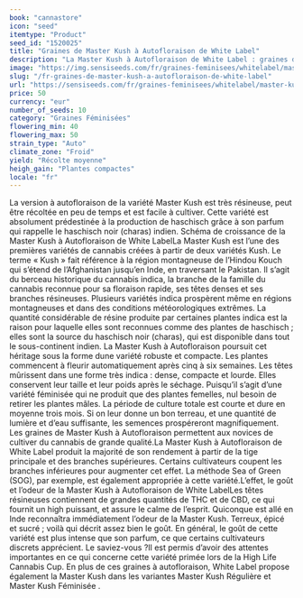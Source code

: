 ```yaml
---
book: "cannastore"
icon: "seed"
itemtype: "Product"
seed_id: "1520025"
title: "Graines de Master Kush à Autofloraison de White Label"
description: "La Master Kush à Autofloraison de White Label : graines de cannabis primées. Adaptées à la production de haschisch. Facile à cultiver et puissante !"
image: "https://img.sensiseeds.com/fr/graines-feminisees/whitelabel/master-kush-autofloraison-image.png"
slug: "/fr-graines-de-master-kush-a-autofloraison-de-white-label"
url: "https://sensiseeds.com/fr/graines-feminisees/whitelabel/master-kush-autofloraison?a_aid=cannastore"
price: 50
currency: "eur"
number_of_seeds: 10
category: "Graines Féminisées"
flowering_min: 40
flowering_max: 50
strain_type: "Auto"
climate_zone: "Froid"
yield: "Récolte moyenne"
heigh_gain: "Plantes compactes"
locale: "fr"
---
```

La version à autofloraison de la variété Master Kush est très résineuse, peut être récoltée en peu de temps et est facile à cultiver. Cette variété est absolument prédestinée à la production de haschisch grâce à son parfum qui rappelle le haschisch noir (charas) indien. Schéma de croissance de la Master Kush à Autofloraison de White LabelLa Master Kush est l’une des premières variétés de cannabis créées à partir de deux variétés Kush. Le terme « Kush » fait référence à la région montagneuse de l’Hindou Kouch qui s’étend de l’Afghanistan jusqu’en Inde, en traversant le Pakistan. Il s’agit du berceau historique du cannabis indica, la branche de la famille du cannabis reconnue pour sa floraison rapide, ses têtes denses et ses branches résineuses. Plusieurs variétés indica prospèrent même en régions montagneuses et dans des conditions météorologiques extrêmes. La quantité considérable de résine produite par certaines plantes indica est la raison pour laquelle elles sont reconnues comme des plantes de haschisch ; elles sont la source du haschisch noir (charas), qui est disponible dans tout le sous-continent indien. La Master Kush à Autofloraison poursuit cet héritage sous la forme dune variété robuste et compacte. Les plantes commencent à fleurir automatiquement après cinq à six semaines. Les têtes mûrissent dans une forme très indica : dense, compacte et lourde. Elles conservent leur taille et leur poids après le séchage. Puisqu’il s’agit d’une variété féminisée qui ne produit que des plantes femelles, nul besoin de retirer les plantes mâles. La période de culture totale est courte et dure en moyenne trois mois. Si on leur donne un bon terreau, et une quantité de lumière et d’eau suffisante, les semences prospéreront magnifiquement. Les graines de Master Kush à Autofloraison permettent aux novices de cultiver du cannabis de grande qualité.La Master Kush à Autofloraison de White Label produit la majorité de son rendement à partir de la tige principale et des branches supérieures. Certains cultivateurs coupent les branches inférieures pour augmenter cet effet. La méthode Sea of Green (SOG), par exemple, est également appropriée à cette variété.L’effet, le goût et l’odeur de la Master Kush à Autofloraison de White LabelLes têtes résineuses contiennent de grandes quantités de THC et de CBD, ce qui fournit un high puissant, et assure le calme de l’esprit. Quiconque est allé en Inde reconnaîtra immédiatement l’odeur de la Master Kush. Terreux, épicé et sucré ; voilà qui décrit assez bien le goût. En général, le goût de cette variété est plus intense que son parfum, ce que certains cultivateurs discrets apprécient. Le saviez-vous ?Il est permis d’avoir des attentes importantes en ce qui concerne cette variété primée lors de la High Life Cannabis Cup. En plus de ces graines à autofloraison, White Label propose également la Master Kush dans les variantes Master Kush Régulière et Master Kush Féminisée .
